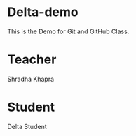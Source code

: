 # Delta-demo
This is the Demo for Git and GitHub Class.

# Teacher
Shradha Khapra

# Student
Delta Student
